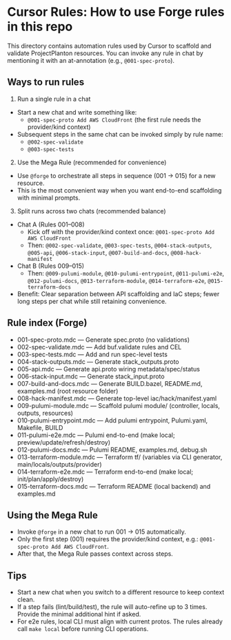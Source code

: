 # Cursor Rules: How to use Forge rules in this repo

This directory contains automation rules used by Cursor to scaffold and validate ProjectPlanton resources. You can invoke any rule in chat by mentioning it with an at-annotation (e.g., `@001-spec-proto`).

## Ways to run rules

1) Run a single rule in a chat
- Start a new chat and write something like:
  - `@001-spec-proto Add AWS CloudFront` (the first rule needs the provider/kind context)
- Subsequent steps in the same chat can be invoked simply by rule name:
  - `@002-spec-validate`
  - `@003-spec-tests`

2) Use the Mega Rule (recommended for convenience)
- Use `@forge` to orchestrate all steps in sequence (001 → 015) for a new resource.
- This is the most convenient way when you want end-to-end scaffolding with minimal prompts.

3) Split runs across two chats (recommended balance)
- Chat A (Rules 001–008)
  - Kick off with the provider/kind context once: `@001-spec-proto Add AWS CloudFront`
  - Then: `@002-spec-validate`, `@003-spec-tests`, `@004-stack-outputs`, `@005-api`, `@006-stack-input`, `@007-build-and-docs`, `@008-hack-manifest`
- Chat B (Rules 009–015)
  - Then: `@009-pulumi-module`, `@010-pulumi-entrypoint`, `@011-pulumi-e2e`, `@012-pulumi-docs`, `@013-terraform-module`, `@014-terraform-e2e`, `@015-terraform-docs`
- Benefit: Clear separation between API scaffolding and IaC steps; fewer long steps per chat while still retaining convenience.

## Rule index (Forge)

- 001-spec-proto.mdc — Generate spec.proto (no validations)
- 002-spec-validate.mdc — Add buf.validate rules and CEL
- 003-spec-tests.mdc — Add and run spec-level tests
- 004-stack-outputs.mdc — Generate stack_outputs.proto
- 005-api.mdc — Generate api.proto wiring metadata/spec/status
- 006-stack-input.mdc — Generate stack_input.proto
- 007-build-and-docs.mdc — Generate BUILD.bazel, README.md, examples.md (root resource folder)
- 008-hack-manifest.mdc — Generate top-level iac/hack/manifest.yaml
- 009-pulumi-module.mdc — Scaffold pulumi module/ (controller, locals, outputs, resources)
- 010-pulumi-entrypoint.mdc — Add pulumi entrypoint, Pulumi.yaml, Makefile, BUILD
- 011-pulumi-e2e.mdc — Pulumi end-to-end (make local; preview/update/refresh/destroy)
- 012-pulumi-docs.mdc — Pulumi README, examples.md, debug.sh
- 013-terraform-module.mdc — Terraform tf/ (variables via CLI generator, main/locals/outputs/provider)
- 014-terraform-e2e.mdc — Terraform end-to-end (make local; init/plan/apply/destroy)
- 015-terraform-docs.mdc — Terraform README (local backend) and examples.md

## Using the Mega Rule

- Invoke `@forge` in a new chat to run 001 → 015 automatically.
- Only the first step (001) requires the provider/kind context, e.g.: `@001-spec-proto Add AWS CloudFront`.
- After that, the Mega Rule passes context across steps.

## Tips
- Start a new chat when you switch to a different resource to keep context clean.
- If a step fails (lint/build/test), the rule will auto-refine up to 3 times. Provide the minimal additional hint if asked.
- For e2e rules, local CLI must align with current protos. The rules already call `make local` before running CLI operations.
